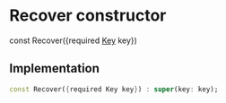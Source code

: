 


# Recover constructor






const
Recover(\{required [Key](https://api.flutter.dev/flutter/foundation/Key-class.html) key})





## Implementation

```dart
const Recover({required Key key}) : super(key: key);
```







